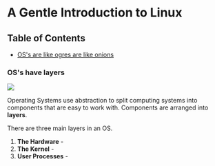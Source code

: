 # A Gentle Introduction to Linux

## Table of Contents
* [OS's are like ogres are like onions](#oss-have-layers)

### OS's have layers

![](https://media.giphy.com/media/pyQV6sy5qOALu/giphy.gif)

Operating Systems use abstraction to split computing systems into components that are easy to work with. Components are arranged into **layers**.

There are three main layers in an OS.
1. **The Hardware** -
2. **The Kernel** -
3. **User Processes** -